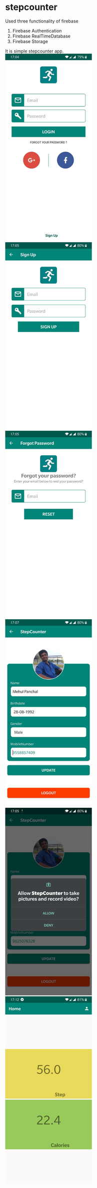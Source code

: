 # stepcounter

Used three functionality of firebase
  1. Firebase Authentication 
  2. Firebase RealTimeDatabase
  3. Firebase Storage
  
  It is simple stepcounter app.
  </br>
  <img src="https://github.com/mehul7074panchal/stepcounter/blob/master/Scrrenshots/Login.JPEG" alt="Login" height="600">
  <img src="https://github.com/mehul7074panchal/stepcounter/blob/master/Scrrenshots/SignUp.JPEG" alt="SignUp" height="600">
  <img src="https://github.com/mehul7074panchal/stepcounter/blob/master/Scrrenshots/ForgotPassword.JPEG" alt="ForgotPassword" height="600">
  <img src="https://github.com/mehul7074panchal/stepcounter/blob/master/Scrrenshots/Profile.JPEG" alt="Profile" height="600">
  <img src="https://github.com/mehul7074panchal/stepcounter/blob/master/Scrrenshots/Permission.JPEG" alt="Permission" height="600">
  <img src="https://github.com/mehul7074panchal/stepcounter/blob/master/Scrrenshots/Home.JPEG" alt="Home" height="600">


  
